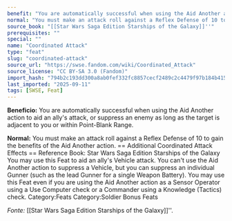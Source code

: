 ```yaml
---
benefit: "You are automatically successful when using the Aid Another action to aid an ally's attack, or suppress an enemy as long as the target is adjacent to you or within Point-Blank Range."
normal: "You must make an attack roll against a Reflex Defense of 10 to gain the benefits of the Aid Another action.  == Additional Coordinated Attack Effects == Reference Book: Star Wars Saga Edition Starships of the Galaxy  You may use this Feat to aid an ally's Vehicle attack. You can't use the Aid Another action to suppress a Vehicle, but you can suppress an individual Gunner (such as the lead Gunner for a single Weapon Battery). You may use this Feat even if you are using the Aid Another action as a Sensor Operator using a Use Computer check or a Commander using a Knowledge (Tactics) check. Category:Feats Category:Soldier Bonus Feats"
source_book: "[[Star Wars Saga Edition Starships of the Galaxy]]''"
prerequisites: ""
special: ""
name: "Coordinated Attack"
type: "feat"
slug: "coordinated-attack"
source_url: "https://swse.fandom.com/wiki/Coordinated_Attack"
source_license: "CC BY-SA 3.0 (Fandom)"
import_hash: "794b2c193dd300a8ab0fef332fc8857cecf2489c2c4479f97b184b4150c11feb"
last_imported: "2025-09-11"
tags: [SWSE, Feat]
---
```

**Beneficio:** You are automatically successful when using the Aid Another action to aid an ally's attack, or suppress an enemy as long as the target is adjacent to you or within Point-Blank Range.

**Normal:** You must make an attack roll against a Reflex Defense of 10 to gain the benefits of the Aid Another action.  == Additional Coordinated Attack Effects == Reference Book: Star Wars Saga Edition Starships of the Galaxy  You may use this Feat to aid an ally's Vehicle attack. You can't use the Aid Another action to suppress a Vehicle, but you can suppress an individual Gunner (such as the lead Gunner for a single Weapon Battery). You may use this Feat even if you are using the Aid Another action as a Sensor Operator using a Use Computer check or a Commander using a Knowledge (Tactics) check. Category:Feats Category:Soldier Bonus Feats

*Fonte:* [[Star Wars Saga Edition Starships of the Galaxy]]''.